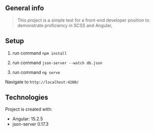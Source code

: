 ## General info
 >This project is a simple test for a front-end developer position to demonstrate proficiency in SCSS and Angular,

## Setup

1) run command ``npm install``

2) run command ``json-server --watch db.json``

3) run command ``ng serve``


Navigate to `http://localhost:4200/`



## Technologies
Project is created with:
- Angular: 15.2.5
- json-server 0.17.3

